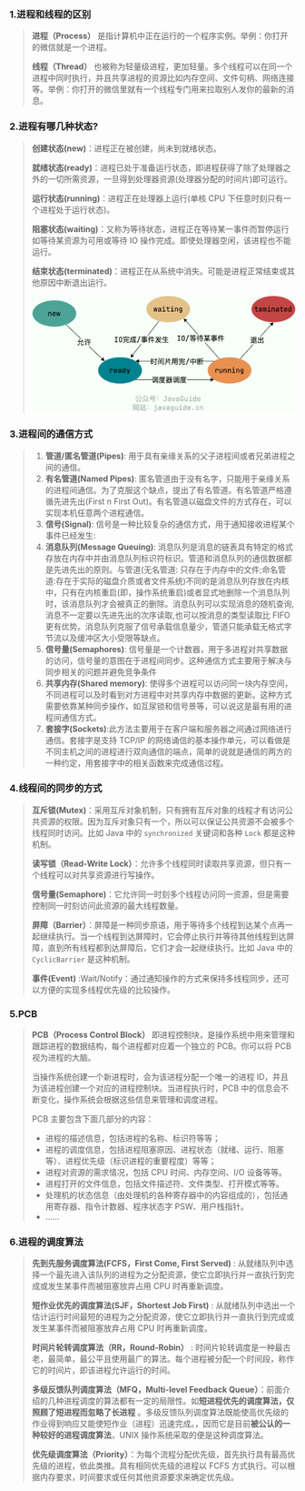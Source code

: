 ### 1.进程和线程的区别

> **进程（Process）** 是指计算机中正在运行的一个程序实例。举例：你打开的微信就是一个进程。
>
> **线程（Thread）** 也被称为轻量级进程，更加轻量。多个线程可以在同一个进程中同时执行，并且共享进程的资源比如内存空间、文件句柄、网络连接等。举例：你打开的微信里就有一个线程专门用来拉取别人发你的最新的消息。

### 2.进程有哪⼏种状态?

> **创建状态(new)**：进程正在被创建，尚未到就绪状态。
>
> **就绪状态(ready)**：进程已处于准备运行状态，即进程获得了除了处理器之外的一切所需资源，一旦得到处理器资源(处理器分配的时间片)即可运行。
>
> **运行状态(running)**：进程正在处理器上运行(单核 CPU 下任意时刻只有一个进程处于运行状态)。
>
> **阻塞状态(waiting)**：又称为等待状态，进程正在等待某一事件而暂停运行如等待某资源为可用或等待 IO 操作完成。即使处理器空闲，该进程也不能运行。
>
> **结束状态(terminated)**：进程正在从系统中消失。可能是进程正常结束或其他原因中断退出运行。
>
> ![进程状态图转换图](./进程和线程.assets/state-transition-of-process.png)

### 3.进程间的通信⽅式

> 1. **管道/匿名管道(Pipes)**: 用于具有亲缘关系的父子进程间或者兄弟进程之间的通信。
> 2. **有名管道(Named Pipes)**: 匿名管道由于没有名字，只能用于亲缘关系的进程间通信。为了克服这个缺点，提出了有名管道。有名管道严格遵循先进先出(First n First Out)。有名管道以磁盘文件的方式存在，可以实现本机任意两个进程通信。
> 3. **信号(Signal)**: 信号是一种比较复杂的通信方式，用于通知接收进程某个事件已经发生:
> 4. **消息队列(Message Queuing)**: 消息队列是消息的链表具有特定的格式存放在内存中并由消息队列标识符标识。管道和消息队列的通信数据都是先进先出的原则。与管道(无名管道: 只存在于内存中的文件;命名管道:存在于实际的磁盘介质或者文件系统)不同的是消息队列存放在内核中，只有在内核重启(即，操作系统重启)或者显式地删除一个消息队列时，该消息队列才会被真正的删除。消息队列可以实现消息的随机查询,消息不一定要以先进先出的次序读取,也可以按消息的类型读取比 FIFO 更有优势。消息队列克服了信号承载信息量少，管道只能承载无格式字 节流以及缓冲区大小受限等缺点。
> 5. **信号量(Semaphores)**: 信号量是一个计数器，用于多进程对共享数据的访问，信号量的意图在于进程间同步。这种通信方式主要用于解决与同步相关的问题并避免竞争条件
> 6. **共享内存(Shared memory)**: 使得多个进程可以访问同一块内存空间，不同进程可以及时看到对方进程中对共享内存中数据的更新。这种方式需要依靠某种同步操作，如互尿锁和信号景等，可以说这是最有用的进程间通信方式。
> 7. **套接字(Sockets)**:此方法主要用于在客户端和服务器之间通过网络进行通信。套接字是支持 TCP/IP 的网络诵信的基本操作单元，可以看做是不同主机之间的进程进行双向通信的端点，简单的说就是通信的两方的一种约定，用套接字中的相关函数来完成通信过程。

### 4.线程间的同步的⽅式

> **互斥锁(Mutex)**：采用互斥对象机制，只有拥有互斥对象的线程才有访问公共资源的权限。因为互斥对象只有一个，所以可以保证公共资源不会被多个线程同时访问。比如 Java 中的 `synchronized` 关键词和各种 `Lock` 都是这种机制。
>
> **读写锁（Read-Write Lock）**：允许多个线程同时读取共享资源，但只有一个线程可以对共享资源进行写操作。
>
> **信号量(Semaphore)**：它允许同一时刻多个线程访问同一资源，但是需要控制同一时刻访问此资源的最大线程数量。
>
> **屏障（Barrier）**：屏障是一种同步原语，用于等待多个线程到达某个点再一起继续执行。当一个线程到达屏障时，它会停止执行并等待其他线程到达屏障，直到所有线程都到达屏障后，它们才会一起继续执行。比如 Java 中的 `CyclicBarrier` 是这种机制。
>
> **事件(Event)** :Wait/Notify：通过通知操作的方式来保持多线程同步，还可以方便的实现多线程优先级的比较操作。

### 5.PCB

> **PCB（Process Control Block）** 即进程控制块，是操作系统中用来管理和跟踪进程的数据结构，每个进程都对应着一个独立的 PCB。你可以将 PCB 视为进程的大脑。
>
> 当操作系统创建一个新进程时，会为该进程分配一个唯一的进程 ID，并且为该进程创建一个对应的进程控制块。当进程执行时，PCB 中的信息会不断变化，操作系统会根据这些信息来管理和调度进程。
>
> PCB 主要包含下面几部分的内容：
>
> - 进程的描述信息，包括进程的名称、标识符等等；
> - 进程的调度信息，包括进程阻塞原因、进程状态（就绪、运行、阻塞等）、进程优先级（标识进程的重要程度）等等；
> - 进程对资源的需求情况，包括 CPU 时间、内存空间、I/O 设备等等。
> - 进程打开的文件信息，包括文件描述符、文件类型、打开模式等等。
> - 处理机的状态信息（由处理机的各种寄存器中的内容组成的），包括通用寄存器、指令计数器、程序状态字 PSW、用户栈指针。
> - ……
>
> 

### 6.进程的调度算法

> **先到先服务调度算法(FCFS，First Come, First Served)** : 从就绪队列中选择一个最先进入该队列的进程为之分配资源，使它立即执行并一直执行到完成或发生某事件而被阻塞放弃占用 CPU 时再重新调度。
>
> **短作业优先的调度算法(SJF，Shortest Job First)** : 从就绪队列中选出一个估计运行时间最短的进程为之分配资源，使它立即执行并一直执行到完成或发生某事件而被阻塞放弃占用 CPU 时再重新调度。
>
> **时间片轮转调度算法（RR，Round-Robin）** : 时间片轮转调度是一种最古老，最简单，最公平且使用最广的算法。每个进程被分配一个时间段，称作它的时间片，即该进程允许运行的时间。
>
> **多级反馈队列调度算法（MFQ，Multi-level Feedback Queue）**：前面介绍的几种进程调度的算法都有一定的局限性。如**短进程优先的调度算法，仅照顾了短进程而忽略了长进程** 。多级反馈队列调度算法既能使高优先级的作业得到响应又能使短作业（进程）迅速完成。，因而它是目前**被公认的一种较好的进程调度算法**，UNIX 操作系统采取的便是这种调度算法。
>
> **优先级调度算法（Priority）**：为每个流程分配优先级，首先执行具有最高优先级的进程，依此类推。具有相同优先级的进程以 FCFS 方式执行。可以根据内存要求，时间要求或任何其他资源要求来确定优先级。